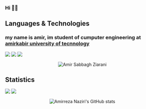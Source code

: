 
###  Hi 👋😄

## Languages & Technologies
<p align="center"> 
<h3>my name is amir, im student of cumputer engineering at 
  <a href='https://aut.ac.ir/en'>amirkabir university of tecnnology </a>
</h3>
  </p>


[![](https://img.shields.io/badge/-python3-yellow?style=for-the-badge&logo=python)](https://www.python.org/)
[![](https://img.shields.io/badge/-c-blue?style=for-the-badge&logo=c)](https://en.wikipedia.org/wiki/C_%28programming_language%29)
[![](https://img.shields.io/badge/-java-orange?style=for-the-badge&logo=java)](https://en.wikipedia.org/wiki/C_%28programming_language%29)

<!--
**amir-sbg/amir-sbg** is a ✨ _special_ ✨ repository because its `README.md` (this file) appears on your GitHub profile.

Here are some ideas to get you started:

- 🔭 I’m currently working on ...
- 🌱 I’m currently learning ...
- 👯 I’m looking to collaborate on ...
- 🤔 I’m looking for help with ...
- 💬 Ask me about ...
- 📫 How to reach me: ...
- 😄 Pronouns: ...
- ⚡ Fun fact: ...
-->


  <p align="center">
    <img src="https://github-profile-summary-cards.vercel.app/api/cards/profile-details?username=amir-sbg&theme=solarized_dark" alt="Amir Sabbagh Ziarani"/><br/>
  </p>
  

## Statistics
![](https://github-profile-summary-cards.vercel.app/api/cards/stats?username=amir-sbg&theme=solarized_dark)
![](https://github-profile-summary-cards.vercel.app/api/cards/most-commit-language?username=amir-sbg&theme=solarized_dark)


<p align="center">
  <img src="https://github-readme-stats.vercel.app/api?username=amir-sbg&show_icons=true&theme=dracula" alt="Amirreza Naziri's GitHub stats"/><br/>
</p>

